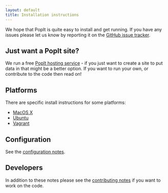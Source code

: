 ```yaml
---
layout: default
title: Installation instructions
---
```


We hope that PopIt is quite easy to install and get running. If you have any
issues please let us know by reporting it on the [GitHub issue
tracker](https://github.com/mysociety/popit/issues).

## Just want a PopIt site?

We run a free [PopIt hosting service](http://popit.mysociety.org/) - if you just want to create a site to put data in that might be a better option. If you want to run your own, or contribute to the code then read on!

## Platforms

There are specific install instructions for some platforms:

  * [MacOS X](/docs/install/macos)
  * [Ubuntu](/docs/install/ubuntu)
  * [Vagrant](/docs/install/vagrant)

## Configuration

See the [configuration notes](/docs/install/configuration).

## Developers

In addition to these notes please see the [contributing notes](/docs/codebase/contributing/) if you want to work on the code.

